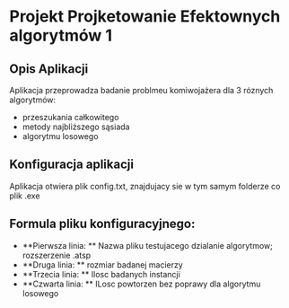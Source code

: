 # Projekt Projketowanie Efektownych algorytmów 1

## Opis Aplikacji

Aplikacja przeprowadza badanie problmeu komiwojażera dla 3 róznych algorytmów:
 - przeszukania całkowitego
 - metody najbliższego sąsiada
 - algorytmu losowego

## Konfiguracja aplikacji
  Aplikacja otwiera plik config.txt, znajdujacy sie w tym samym folderze co plik .exe

## Formula pliku konfiguracyjnego:
  - **Pierwsza linia: ** Nazwa pliku testujacego dzialanie algorytmow; rozszerzenie .atsp
  - **Druga linia: ** rozmiar badanej macierzy
  - **Trzecia linia: ** Ilosc badanych instancji
  - **Czwarta linia: ** ILosc powtorzen bez poprawy dla algorytmu losowego

